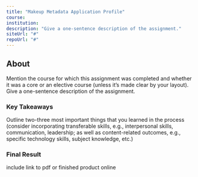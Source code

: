 ```yaml
---
title: "Makeup Metadata Application Profile"
course:
institution:
description: "Give a one-sentence description of the assignment."
siteUrl: "#"
repoUrl: "#"
---
```


## About

Mention the course for which this assignment was completed and whether it was a core or an elective course (unless it’s made clear by your layout). Give a one-sentence description of the assignment.

### Key Takeaways

Outline two-three most important things that you learned in the process (consider incorporating transferable skills, e.g., interpersonal skills, communication, leadership; as well as content-related outcomes, e.g., specific technology skills, subject knowledge, etc.)

### Final Result

include link to pdf or finished product online
